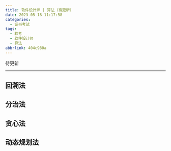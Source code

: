 ```yaml
---
title: 软件设计师 | 算法（待更新）
date: 2023-05-18 11:17:58
categories:
  - 证书考试
tags:
  - 软考
  - 软件设计师
  - 算法
abbrlink: 404c980a
---
```

待更新

<!-- more -->

---

## 回溯法

## 分治法

## 贪心法

## 动态规划法
